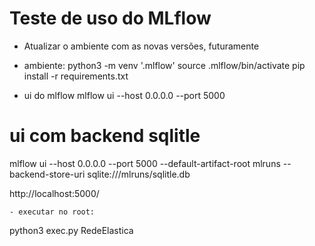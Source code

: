 # Teste de uso do MLflow

 - Atualizar o ambiente com as novas versões, futuramente 

 - ambiente:
python3 -m venv '.mlflow'
source .mlflow/bin/activate
pip install -r requirements.txt

 - ui do mlflow 
mlflow ui --host 0.0.0.0 --port 5000
# ui com backend sqlitle
mlflow ui --host 0.0.0.0 --port 5000 --default-artifact-root mlruns --backend-store-uri sqlite:///mlruns/sqlitle.db

http://localhost:5000/


    - executar no root:
 python3 exec.py RedeElastica